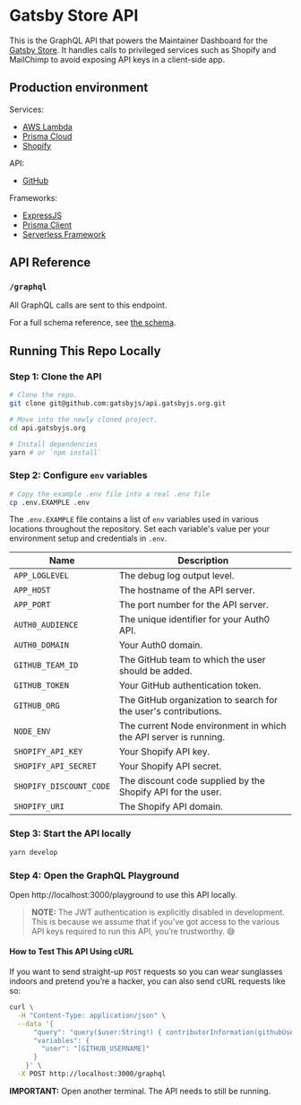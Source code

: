 # Gatsby Store API

This is the GraphQL API that powers the Maintainer Dashboard for the [Gatsby Store](https://store.gatsbyjs.org). It handles calls to privileged services such as Shopify and MailChimp to avoid exposing API keys in a client-side app.

## Production environment

Services:
- [AWS Lambda](https://aws.com/lambda) 
- [Prisma Cloud](https://prisma.io/cloud)
- [Shopify](https://shopify.com)

API:
- [GitHub](https://developer.github.com/v4/)

Frameworks:
- [ExpressJS](https://expressjs.com/)
- [Prisma Client](https://www.prisma.io/client/client-typescript)
- [Serverless Framework](https://serverless.com/)

## API Reference

### `/graphql`

All GraphQL calls are sent to this endpoint.

For a full schema reference, see [the schema](./src/graphql/schema.graphql).

## Running This Repo Locally

### Step 1: Clone the API

```bash
# Clone the repo.
git clone git@github.com:gatsbyjs/api.gatsbyjs.org.git

# Move into the newly cloned project.
cd api.gatsbyjs.org

# Install dependencies
yarn # or `npm install`
```

### Step 2: Configure `env` variables

```bash
# Copy the example .env file into a real .env file
cp .env.EXAMPLE .env
```

The `.env.EXAMPLE` file contains a list of `env` variables used in various locations throughout the repository. Set each variable's value per your environment setup and credentials in `.env`.

| Name                    | Description                                                      |
| ----------------------- | ---------------------------------------------------------------- |
| `APP_LOGLEVEL`          | The debug log output level.                                      |
| `APP_HOST`              | The hostname of the API server.                                  |
| `APP_PORT`              | The port number for the API server.                              |
| `AUTH0_AUDIENCE`        | The unique identifier for your Auth0 API.                        |
| `AUTH0_DOMAIN`          | Your Auth0 domain.                                               |
| `GITHUB_TEAM_ID`        | The GitHub team to which the user should be added.               |
| `GITHUB_TOKEN`          | Your GitHub authentication token.                                |
| `GITHUB_ORG`            | The GitHub organization to search for the user's contributions.  |
| `NODE_ENV`              | The current Node environment in which the API server is running. |
| `SHOPIFY_API_KEY`       | Your Shopify API key.                                            |
| `SHOPIFY_API_SECRET`    | Your Shopify API secret.                                         |
| `SHOPIFY_DISCOUNT_CODE` | The discount code supplied by the Shopify API for the user.      |
| `SHOPIFY_URI`           | The Shopify API domain.                                          |

### Step 3: Start the API locally

```bash
yarn develop
```

### Step 4: Open the GraphQL Playground

Open http://localhost:3000/playground to use this API locally.

> **NOTE:** The JWT authentication is explicitly disabled in development. This is because we assume that if you’ve got access to the various API keys required to run this API, you’re trustworthy. 😅

#### How to Test This API Using cURL

If you want to send straight-up `POST` requests so you can wear sunglasses indoors and pretend you’re a hacker, you can also send cURL requests like so:

```bash
curl \
  -H "Content-Type: application/json" \
  --data '{
      "query": "query($user:String!) { contributorInformation(githubUsername:$user) { totalContributions } }",
      "variables": {
        "user": "[GITHUB_USERNAME]"
      }
    }' \
  -X POST http://localhost:3000/graphql
```

**IMPORTANT:** Open another terminal. The API needs to still be running.
